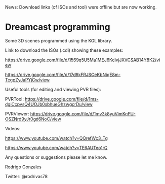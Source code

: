 News:  Download links (of ISOs and tool) were offline but are now working.

# Dreamcast programming

Some 3D scenes programmed using the KGL library.

Link to download the ISOs (.cdi) showing these examples:

https://drive.google.com/file/d/1569q5U5Ma1MEJ6KcIvjJXVCSAB14Y8K2/view

https://drive.google.com/file/d/17d9kFRJSCeKbNiqE8m-TcgpZyJaPYjCw/view

Useful tools (for editing and viewing PVR files):

PVRTool:   https://drive.google.com/file/d/1ms-dgiCcpvsQ4UOJb0xbhueGhzwgcrDu/view

PVRViewer:   https://drive.google.com/file/d/1mv3k8yuVimKqFU-OSZNrd9yJr0gd6NoC/view

Videos:

https://www.youtube.com/watch?v=QQrefWc3_Tg

https://www.youtube.com/watch?v=TE6AUTeo1rQ

Any questions or suggestions please let me know.

 Rodrigo Gonzales
 
 Twitter: @rodrivas78

